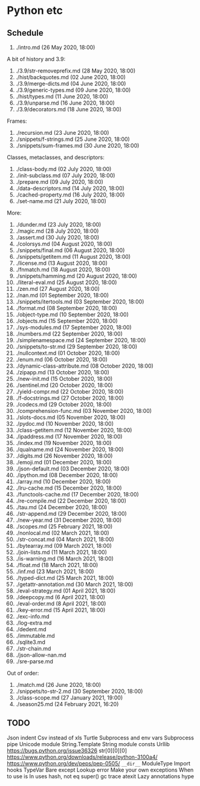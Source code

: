 # Python etc

## Schedule

1. ./intro.md (26 May 2020, 18:00)

A bit of history and 3.9:

1. ./3.9/str-removeprefix.md    (28 May 2020, 18:00)
1. ./hist/backquotes.md         (02 June 2020, 18:00)
1. ./3.9/merge-dicts.md         (04 June 2020, 18:00)
1. ./3.9/generic-types.md       (09 June 2020, 18:00)
1. ./hist/types.md              (11 June 2020, 18:00)
1. ./3.9/unparse.md             (16 June 2020, 18:00)
1. ./3.9/decorators.md          (18 June 2020, 18:00)

Frames:

1. ./recursion.md               (23 June 2020, 18:00)
1. ./snippets/f-strings.md      (25 June 2020, 18:00)
1. ./snippets/sum-frames.md     (30 June 2020, 18:00)

Classes, metaclasses, and descriptors:

1. ./class-body.md              (02 July 2020, 18:00)
1. ./init-subclass.md           (07 July 2020, 18:00)
1. ./prepare.md                 (09 July 2020, 18:00)
1. ./data-descriptors.md        (14 July 2020, 18:00)
1. ./cached-property.md         (16 July 2020, 18:00)
1. ./set-name.md                (21 July 2020, 18:00)

More:

1. ./dunder.md                  (23 July 2020, 18:00)
1. ./magic.md                   (28 July 2020, 18:00)
1. ./assert.md                  (30 July 2020, 18:00)
1. ./colorsys.md                (04 August 2020, 18:00)
1. ./snippets/final.md          (06 August 2020, 18:00)
1. ./snippets/getitem.md        (11 August 2020, 18:00)
1. ./license.md                 (13 August 2020, 18:00)
1. ./fnmatch.md                 (18 August 2020, 18:00)
1. ./snippets/hamming.md        (20 August 2020, 18:00)
1. ./literal-eval.md            (25 August 2020, 18:00)
1. ./zen.md                     (27 August 2020, 18:00)
1. ./nan.md                     (01 September 2020, 18:00)
1. ./snippets/itertools.md      (03 September 2020, 18:00)
1. ./format.md                  (08 September 2020, 18:00)
1. ./object-type.md             (10 September 2020, 18:00)
1. ./objects.md                 (15 September 2020, 18:00)
1. ./sys-modules.md             (17 September 2020, 18:00)
1. ./numbers.md                 (22 September 2020, 18:00)
1. ./simplenamespace.md         (24 September 2020, 18:00)
1. ./snippets/to-str.md         (29 September 2020, 18:00)
1. ./nullcontext.md             (01 October 2020, 18:00)
1. ./enum.md                    (06 October 2020, 18:00)
1. ./dynamic-class-attribute.md (08 October 2020, 18:00)
1. ./zipapp.md                  (13 October 2020, 18:00)
1. ./new-init.md                (15 October 2020, 18:00)
1. ./sentinel.md                (20 October 2020, 18:00)
1. ./yield-compr.md             (22 October 2020, 18:00)
1. ./f-docstrings.md            (27 October 2020, 18:00)
1. ./codecs.md                  (29 October 2020, 18:00)
1. ./comprehension-func.md      (03 November 2020, 18:00)
1. ./slots-docs.md              (05 November 2020, 18:00)
1. ./pydoc.md                   (10 November 2020, 18:00)
1. ./class-getitem.md           (12 November 2020, 18:00)
1. ./ipaddress.md               (17 November 2020, 18:00)
1. ./index.md                   (19 November 2020, 18:00)
1. ./qualname.md                (24 November 2020, 18:00)
1. ./digits.md                  (26 November 2020, 18:00)
1. ./emoji.md                   (01 December 2020, 18:00)
1. ./json-default.md            (03 December 2020, 18:00)
1. ./ipython.md                 (08 December 2020, 18:00)
1. ./array.md                   (10 December 2020, 18:00)
1. ./lru-cache.md               (15 December 2020, 18:00)
1. ./functools-cache.md         (17 December 2020, 18:00)
1. ./re-compile.md              (22 December 2020, 18:00)
1. ./tau.md                     (24 December 2020, 18:00)
1. ./str-append.md              (29 December 2020, 18:00)
1. ./new-year.md                (31 December 2020, 18:00)
1. ./scopes.md                  (25 February 2021, 18:00)
1. ./nonlocal.md                (02 March 2021, 18:00)
1. ./str-concat.md              (04 March 2021, 18:00)
1. ./bytearray.md               (09 March 2021, 18:00)
1. ./join-lists.md              (11 March 2021, 18:00)
1. ./is-warning.md              (16 March 2021, 18:00)
1. ./float.md                   (18 March 2021, 18:00)
1. ./inf.md                     (23 March 2021, 18:00)
1. ./typed-dict.md              (25 March 2021, 18:00)
1. ./getattr-annotation.md      (30 March 2021, 18:00)
1. ./eval-strategy.md           (01 April 2021, 18:00)
1. ./deepcopy.md                (6 April 2021, 18:00)
1. ./eval-order.md              (8 April 2021, 18:00)
1. ./key-error.md               (15 April 2021, 18:00)
1. ./exc-info.md
1. ./log-extra.md
1. ./dedent.md
1. ./immutable.md
1. ./sqlite3.md
1. ./str-chain.md
1. ./json-allow-nan.md
1. ./sre-parse.md

Out of order:

1. ./match.md                   (26 June 2020, 18:00)
1. ./snippets/to-str-2.md       (30 September 2020, 18:00)
1. ./class-scope.md             (27 January 2021, 19:00)
1. ./season25.md                (24 February 2021, 16:20)

## TODO

Json indent
Csv instead of xls
Turtle
Subprocess and env vars
Subprocess pipe
Unicode module
String.Template
String module consts
Urllib
https://bugs.python.org/issue36326
str[0][0][0]
https://www.python.org/downloads/release/python-3100a4/
https://www.python.org/dev/peps/pep-0505/
`__dir__`
ModuleType
Import hooks
TypeVar
Bare except
Lookup error
Make your own exceptions
When to use is
In uses hash, not eq
super()
gc
trace
atexit
Lazy annotations hype
